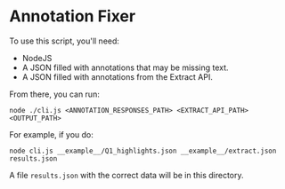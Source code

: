 # Annotation Fixer

To use this script, you'll need:

- NodeJS
- A JSON filled with annotations that may be missing text.
- A JSON filled with annotations from the Extract API.

From there, you can run:

```
node ./cli.js <ANNOTATION_RESPONSES_PATH> <EXTRACT_API_PATH> <OUTPUT_PATH>
```

For example, if you do:

```
node cli.js __example__/Q1_highlights.json __example__/extract.json results.json
```

A file `results.json` with the correct data will be in this directory.
